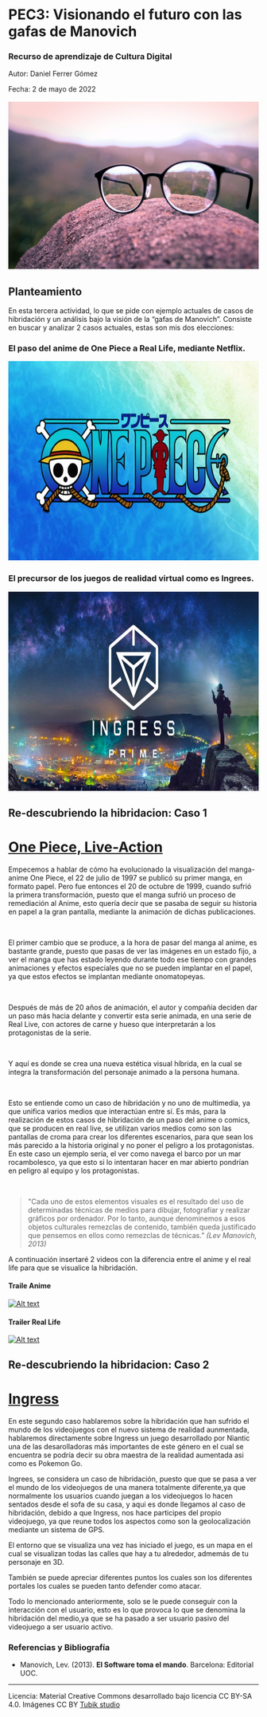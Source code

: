 # PEC3: Visionando el futuro con las gafas de Manovich 

### Recurso de aprendizaje de Cultura Digital 


Autor: Daniel Ferrer Gómez


Fecha: 2 de mayo de 2022 <br><br>
![image](https://github.com/dany2265/PEC3_Manovich_Reloaded/blob/main/gafas%20de%20manovich.jpg)



## Planteamiento
<p>En esta tercera actividad, lo que se pide con ejemplo actuales de casos de hibridación y un análisis bajo la visión de la “gafas de Manovich”. Consiste en buscar y analizar 2 casos actuales, estas son mis dos elecciones:</p>
    <h3>El paso del anime de One Piece a Real Life, mediante Netflix.</h3>
    <img src="https://github.com/dany2265/PEC3_Manovich_Reloaded/blob/main/One_Piece.webp" alt="" width="600px" height="400px">
    <h3>El precursor de los juegos de realidad virtual como es Ingrees.</h3>
<img src="https://github.com/dany2265/PEC3_Manovich_Reloaded/blob/main/social-og.jpeg" alt="" width="600px" height="400px">




## Re-descubriendo la hibridacion: Caso 1
 <h1><a href="https://mag.elcomercio.pe/respuestas/one-piece-en-netflix-fecha-de-estreno-del-live-action-trailer-historia-personajes-y-todo-sobre-la-serie-eiichiro-oda-monkey-luffy-nnda-nnlt-noticia/">One Piece, Live-Action</a></h1>

  <p>Empecemos a hablar de cómo ha evolucionado la visualización del manga-anime One Piece, el 22 de julio de 1997 se publicó su primer manga, en formato papel. Pero fue entonces el 20 de octubre de 1999, cuando sufrió la primera transformación, puesto que el manga sufrió un proceso de remediación al Anime, esto quería decir que se pasaba de seguir su historia en papel a la gran pantalla, mediante la animación de dichas publicaciones.</p><br>
    <p>El primer cambio que se produce, a la hora de pasar del manga al anime, es bastante grande, puesto que pasas de ver las imágenes en un estado fijo, a ver el manga que has estado leyendo durante todo ese tiempo con grandes animaciones y efectos especiales que no se pueden implantar en el papel, ya que estos efectos se implantan mediante onomatopeyas.</p><br>
    <p>Después de más de 20 años de animación, el autor y compañía deciden dar un paso más hacia delante y convertir esta serie animada, en una serie de Real Live, con actores de carne y hueso que interpretarán a los protagonistas de la serie.</p><br>
    <p>Y aquí es donde se crea una nueva estética visual híbrida, en la cual se integra la transformación del personaje animado a la persona humana.</p><br>
    <p>Esto se entiende como un caso de hibridación y no uno de multimedia, ya que unifica varios medios que interactúan entre sí. Es más, para la realización de estos casos de hibridación de un paso del anime o comics, que se producen en real live, se utilizan varios medios como son las pantallas de croma para crear los diferentes escenarios, para que sean los más parecido a la historia original y no poner el peligro a los protagonistas. En este caso un ejemplo sería, el ver como navega el barco por un mar rocambolesco, ya que esto si lo intentaran hacer en mar abierto pondrían en peligro al equipo y los protagonistas.</p><br>

 <blockquote>"Cada uno de estos elementos visuales es el resultado del uso de determinadas técnicas de medios para dibujar, fotografiar y realizar gráficos por ordenador. Por lo tanto, aunque denominemos a esos objetos culturales remezclas de contenido, también queda justificado que pensemos en ellos como remezclas de técnicas.” <cite>(Lev Manovich, 2013)</cite></blockquote>
 
 <p> A continuación insertaré 2 videos con la diferencia entre el anime y el real life para que se visualice la hibridación. </p>
   <h4>Traile Anime</h4>
    
   [![Alt text](https://img.youtube.com/vi/kgM3KEuw1fw/0.jpg)](https://www.youtube.com/watch?v=kgM3KEuw1fw)
   
 <h4>Trailer Real Life</h4> 
 
 [![Alt text](https://img.youtube.com/vi/CvPULYjNEBU/0.jpg)](https://www.youtube.com/watch?v=CvPULYjNEBU)

## Re-descubriendo la hibridacion: Caso 2
 <h1><a href="https://hmong.es/wiki/Ingress_(video_game)#:~:text=Ingress%20(o%20Ingress%20Prime%20)%20es,14%20de%20julio%20de%202014.">Ingress</a></h1>

<p>En este segundo caso hablaremos sobre la hibridación que han sufrido el mundo de los videojuegos con el nuevo sistema de realidad aunmentada, hablaremos directamente sobre Ingress un juego desarrollado por Niantic una de las desarolladoras más importantes de este género en el cual se encuentra se podría decir su obra maestra de la realidad aumentada asi como es Pokemon Go.</p>
<p>Ingrees, se considera un caso de hibridación, puesto que que se pasa a ver el mundo de los videojuegos de una manera totalmente diferente,ya que normalmente los usuarios cuando juegan a los videojuegos lo hacen sentados desde el sofa de su casa, y aqui es donde llegamos al caso de hibridación, debido a que Ingress, nos hace participes del propio videojuego, ya que reune todos los aspectos como son la geolocalización mediante un sistema de GPS.</p>
<p>El entorno que se visualiza una vez has iniciado el juego, es un mapa en el cual se visualizan todas las calles que hay a tu alrededor, admemás de tu personaje en 3D. </p>
<p>También se puede apreciar diferentes puntos los cuales son los diferentes portales los cuales se pueden tanto defender como atacar.</p>
<p>Todo lo mencionado anteriormente, solo se le puede conseguir con la interacción con el usuario, esto es lo que provoca lo que se denomina la hibridación del medio,ya que se ha pasado a ser usuario pasivo del videojuego a ser usuario activo.</p>

### Referencias y Bibliografía

* Manovich, Lev. (2013). **El Software toma el mando**. Barcelona: Editorial UOC. 


----

Licencia: Material Creative Commons desarrollado bajo licencia CC BY-SA 4.0. Imágenes CC BY [Tubik studio](https://blog.tubikstudio.com/how-to-create-original-flat-illustrations-designers-tips/) 
